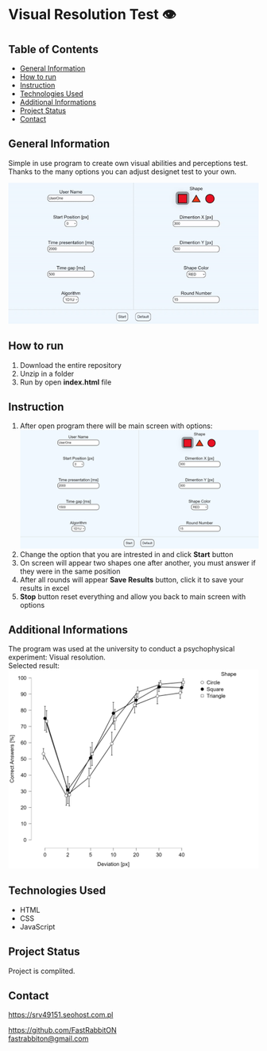 # Visual Resolution Test 👁️


## Table of Contents
* [General Information](#general-information)
* [How to run](#how-to-run)
* [Instruction](#instruction)
* [Technologies Used](#technologies-used)
* [Additional Informations](#additional-informations)
* [Project Status](#project-status)
* [Contact](#contact)

## General Information
Simple in use program to create own visual abilities and perceptions test. Thanks to the many options you can adjust designet test to your own.

![Alt text](https://github.com/FastRabbitON/FastRabbitON/blob/main/GifVisual.gif)

## How to run
1. Download the entire repository
2. Unzip in a folder
3. Run by open **index.html** file

## Instruction
 1. After open program there will be main screen with options:
  ![Alt text](https://github.com/FastRabbitON/FastRabbitON/blob/main/MainScreenVis.png "MainScreen")
 2. Change the option that you are intrested in and click **Start** button
 3. On screen will appear two shapes one after another, you must answer if they were in the same position
 4. After all rounds will appear **Save Results** button, click it to save your results in excel
 5. **Stop** button reset everything and allow you back to main screen with options

## Additional Informations
The program was used at the university to conduct a psychophysical experiment: Visual resolution. \
Selected result:
![Alt text](https://github.com/FastRabbitON/FastRabbitON/blob/main/GraphResultVis.png "GraphResult")

## Technologies Used
- HTML
- CSS
- JavaScript

## Project Status
Project is complited.

## Contact
https://srv49151.seohost.com.pl

https://github.com/FastRabbitON \
fastrabbiton@gmail.com
